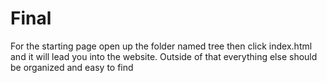 # Final
For the starting page open up the folder named tree then click index.html and it will lead you into the website. 
Outside of that everything else should be organized and easy to find
